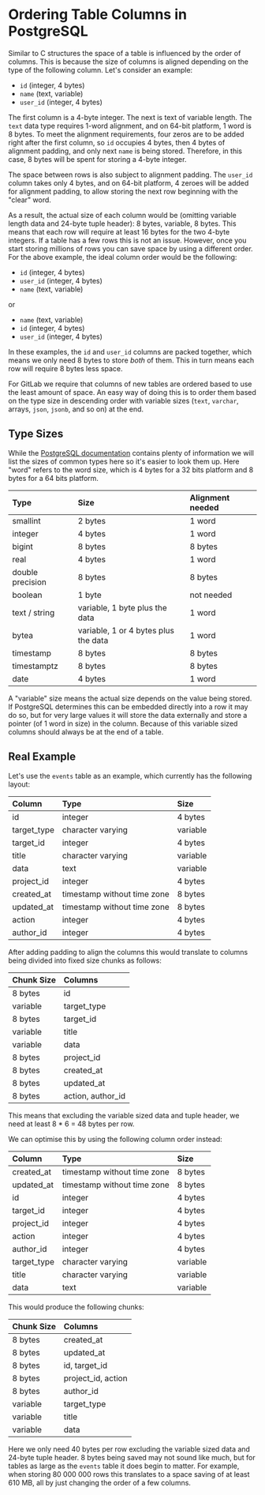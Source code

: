 # Ordering Table Columns in PostgreSQL

Similar to C structures the space of a table is influenced by the order of
columns. This is because the size of columns is aligned depending on the type of
the following column. Let's consider an example:

- `id` (integer, 4 bytes)
- `name` (text, variable)
- `user_id` (integer, 4 bytes)

The first column is a 4-byte integer. The next is text of variable length. The
`text` data type requires 1-word alignment, and on 64-bit platform, 1 word is 8
bytes. To meet the alignment requirements, four zeros are to be added right
after the first column, so `id` occupies 4 bytes, then 4 bytes of alignment
padding, and only next `name` is being stored. Therefore, in this case, 8 bytes
will be spent for storing a 4-byte integer.

The space between rows is also subject to alignment padding. The `user_id`
column takes only 4 bytes, and on 64-bit platform, 4 zeroes will be added for
alignment padding, to allow storing the next row beginning with the "clear" word.

As a result, the actual size of each column would be (omitting variable length
data and 24-byte tuple header): 8 bytes, variable, 8 bytes. This means that
each row will require at least 16 bytes for the two 4-byte integers. If a table
has a few rows this is not an issue. However, once you start storing millions of
rows you can save space by using a different order. For the above example, the
ideal column order would be the following:

- `id` (integer, 4 bytes)
- `user_id` (integer, 4 bytes)
- `name` (text, variable)

or

- `name` (text, variable)
- `id` (integer, 4 bytes)
- `user_id` (integer, 4 bytes)

In these examples, the `id` and `user_id` columns are packed together, which
means we only need 8 bytes to store _both_ of them. This in turn means each row
will require 8 bytes less space.

For GitLab we require that columns of new tables are ordered based to use the
least amount of space. An easy way of doing this is to order them based on the
type size in descending order with variable sizes (`text`, `varchar`, arrays,
`json`, `jsonb`, and so on) at the end.

## Type Sizes

While the [PostgreSQL documentation](https://www.postgresql.org/docs/current/datatype.html) contains plenty
of information we will list the sizes of common types here so it's easier to
look them up. Here "word" refers to the word size, which is 4 bytes for a 32
bits platform and 8 bytes for a 64 bits platform.

| Type             | Size                                 | Alignment needed |
|:-----------------|:-------------------------------------|:-----------|
| smallint         | 2 bytes                              | 1 word     |
| integer          | 4 bytes                              | 1 word     |
| bigint           | 8 bytes                              | 8 bytes    |
| real             | 4 bytes                              | 1 word     |
| double precision | 8 bytes                              | 8 bytes    |
| boolean          | 1 byte                               | not needed |
| text / string    | variable, 1 byte plus the data       | 1 word     |
| bytea            | variable, 1 or 4 bytes plus the data | 1 word     |
| timestamp        | 8 bytes                              | 8 bytes    |
| timestamptz      | 8 bytes                              | 8 bytes    |
| date             | 4 bytes                              | 1 word     |

A "variable" size means the actual size depends on the value being stored. If
PostgreSQL determines this can be embedded directly into a row it may do so, but
for very large values it will store the data externally and store a pointer (of
1 word in size) in the column. Because of this variable sized columns should
always be at the end of a table.

## Real Example

Let's use the `events` table as an example, which currently has the following
layout:

| Column      | Type                        | Size     |
|:------------|:----------------------------|:---------|
| id          | integer                     | 4 bytes  |
| target_type | character varying           | variable |
| target_id   | integer                     | 4 bytes  |
| title       | character varying           | variable |
| data        | text                        | variable |
| project_id  | integer                     | 4 bytes  |
| created_at  | timestamp without time zone | 8 bytes  |
| updated_at  | timestamp without time zone | 8 bytes  |
| action      | integer                     | 4 bytes  |
| author_id   | integer                     | 4 bytes  |

After adding padding to align the columns this would translate to columns being
divided into fixed size chunks as follows:

| Chunk Size | Columns           |
|:-----------|:------------------|
| 8 bytes    | id                |
| variable   | target_type       |
| 8 bytes    | target_id         |
| variable   | title             |
| variable   | data              |
| 8 bytes    | project_id        |
| 8 bytes    | created_at        |
| 8 bytes    | updated_at        |
| 8 bytes    | action, author_id |

This means that excluding the variable sized data and tuple header, we need at
least 8 * 6 = 48 bytes per row.

We can optimise this by using the following column order instead:

| Column      | Type                        | Size     |
|:------------|:----------------------------|:---------|
| created_at  | timestamp without time zone | 8 bytes  |
| updated_at  | timestamp without time zone | 8 bytes  |
| id          | integer                     | 4 bytes  |
| target_id   | integer                     | 4 bytes  |
| project_id  | integer                     | 4 bytes  |
| action      | integer                     | 4 bytes  |
| author_id   | integer                     | 4 bytes  |
| target_type | character varying           | variable |
| title       | character varying           | variable |
| data        | text                        | variable |

This would produce the following chunks:

| Chunk Size | Columns            |
|:-----------|:-------------------|
| 8 bytes    | created_at         |
| 8 bytes    | updated_at         |
| 8 bytes    | id, target_id      |
| 8 bytes    | project_id, action |
| 8 bytes    | author_id          |
| variable   | target_type        |
| variable   | title              |
| variable   | data               |

Here we only need 40 bytes per row excluding the variable sized data and 24-byte
tuple header. 8 bytes being saved may not sound like much, but for tables as
large as the `events` table it does begin to matter. For example, when storing
80 000 000 rows this translates to a space saving of at least 610 MB, all by
just changing the order of a few columns.
